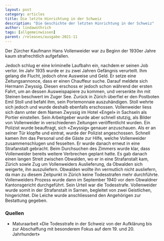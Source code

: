 ```yaml
---
layout: post
category: articles
title: Die letzte Hinrichtung in der Schweiz
description: "Die Geschichte der letzten Hinrichtung in der Schweiz"
author: lindawüthrich
tags: [allgemeinwissen]
parent: /releases/ausgabe-2021-11
---
```


Der Zürcher Kaufmann Hans Vollenweider war zu Beginn der 1930er Jahre kaum strafrechtlich aufgefallen. 

<!--more-->

Jedoch schlug er eine kriminelle Laufbahn ein, nachdem er seinen Job verlor. Im Jahr 1935 wurde er zu zwei Jahren Gefängnis verurteilt. Ihm gelang die Flucht, jedoch ohne Ausweise und Geld. Er setze eine Zeitungsannonce, dass er einen Chauffeur suche. Darauf meldete sich Hermann Zwyssig. Diesen erschoss er jedoch schon während der ersten Fahrt, um an dessen Ausweispapiere zu kommen, und versenkte ihn mit Steinen beschwert im Zuger See. Zurück in Zürich überfiel er den Postboten Emil Stoll und befahl ihm, sein Portemonnaie auszuhändigen. Stoll wehrte sich jedoch und wurde deshalb ebenfalls erschossen. Vollenweider liess sich dann unter dem Namen Zwyssig im Hotel «Engel» in Sachseln als Portier einstellen. Sein Arbeitgeber wurde aber schnell stutzig, als Bilder von Vollenweider in verschiedenen Zeitungen veröffentlicht wurden. Ein Polizist wurde beauftragt, sich «Zwyssig» genauer anzuschauen. Als er an seiner Tür klopfte und eintrat, wurde der Polizist angeschossen. Schnell kamen ihm das Personal und die Gäste zur Hilfe, welche Vollenweider zusammenschlugen und fesselten. Er wurde danach erneut in eine Strafanstalt gebracht. Beim Durchsuchen des Zimmers wurde klar, dass Vollenweider bereits weitere Verbrechen geplant hatte. Es gab danach einen langen Streit zwischen Obwalden, wo er in eine Strafanstalt kam, Zürich sowie Zug um Vollenweiders Auslieferung, da Obwalden sich weigerte, ihn auszuliefern. Obwalden wollte ihn vermutlich nicht ausliefern, da man zu diesem Zeitpunkt in Zürich keine Todesstrafen mehr durchführte. Vollenweiders Prozess wurde dann im September 1940 vor dem Obwaldner Kantonsgericht durchgeführt. Sein Urteil war die Todesstrafe. Vollenweider wurde somit in der Strafanstalt in Sarnen, begleitet von zwei Geistlichen, hingerichtet. Die Leiche wurde anschliessend den Angehörigen zur Bestattung gegeben.

### Quellen

- Maturaarbeit «Die Todesstrafe in der Schweiz von der Aufklärung bis zur Abschaffung mit besonderem Fokus auf dem 19. und 20. Jahrhundert»
